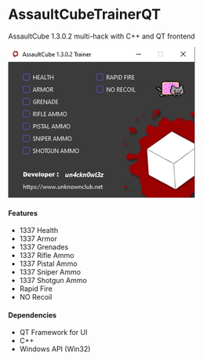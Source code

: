 
# AssaultCubeTrainerQT
AssaultCube 1.3.0.2 multi-hack with C++ and QT frontend

![](https://github.com/un4ckn0wl3z/AssaultCubeTrainerQT/blob/main/trainer.png?raw=true)

#### Features
- 1337 Health
- 1337 Armor
- 1337 Grenades
- 1337 Rifle Ammo
- 1337 Pistal Ammo
- 1337 Sniper Ammo
- 1337 Shotgun Ammo
- Rapid Fire
- NO Recoil
#### Dependencies
- QT Framework for UI
- C++
- Windows API (Win32)
